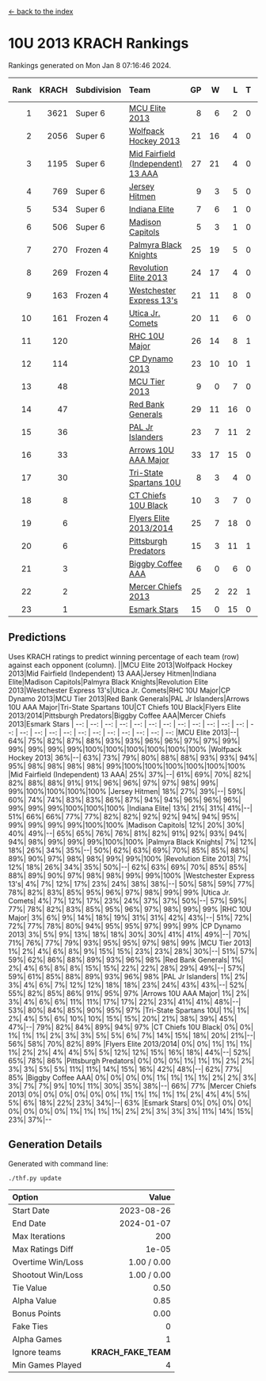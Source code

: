 [<- back to the index](readme.md)
# 10U 2013 KRACH Rankings
Rankings generated on Mon Jan  8 07:16:46 2024.

Rank|KRACH|Subdivision|Team|GP|W|L|T|OTW|OTL|SoS|Exp Wins|Win Diff
---:|---:|:---|:---|---:|---:|---:|---:|---:|---:|---:|---:|---:
1|3621|Super 6|[MCU Elite 2013](https://gamesheetstats.com/seasons/3664/teams/140889/schedule)|8|6|2|0|0|0|1256|6.8|-0.0
2|2056|Super 6|[Wolfpack Hockey 2013](https://gamesheetstats.com/seasons/3664/teams/140894/schedule)|21|16|4|0|0|1|989|16.8|-0.0
3|1195|Super 6|[Mid Fairfield (Independent) 13 AAA](https://gamesheetstats.com/seasons/3664/teams/140891/schedule)|27|21|4|0|2|0|346|23.8|-0.0
4|769|Super 6|[Jersey Hitmen](https://gamesheetstats.com/seasons/3664/teams/140893/schedule)|9|3|5|0|0|1|2115|3.8|-0.0
5|534|Super 6|[Indiana Elite](https://gamesheetstats.com/seasons/3664/teams/144358/schedule)|7|6|1|0|0|0|139|6.8|-0.0
6|506|Super 6|[Madison Capitols](https://gamesheetstats.com/seasons/3664/teams/162460/schedule)|5|3|1|0|1|0|189|4.8|-0.0
7|270|Frozen 4|[Palmyra Black Knights](https://gamesheetstats.com/seasons/3664/teams/140906/schedule)|25|19|5|0|0|1|352|19.9|0.0
8|269|Frozen 4|[Revolution Elite 2013](https://gamesheetstats.com/seasons/3664/teams/140904/schedule)|24|17|4|0|2|1|216|19.9|0.0
9|163|Frozen 4|[Westchester Express 13's](https://gamesheetstats.com/seasons/3664/teams/140899/schedule)|21|11|8|0|0|2|494|11.9|0.0
10|161|Frozen 4|[Utica Jr. Comets](https://gamesheetstats.com/seasons/3664/teams/140900/schedule)|20|11|6|0|3|0|80|14.9|0.0
11|120||[RHC 10U Major](https://gamesheetstats.com/seasons/3664/teams/140895/schedule)|26|14|8|1|1|2|255|16.4|0.0
12|114||[CP Dynamo 2013](https://gamesheetstats.com/seasons/3664/teams/140901/schedule)|23|10|10|1|1|1|356|12.4|0.0
13|48||[MCU Tier 2013](https://gamesheetstats.com/seasons/3664/teams/140890/schedule)|9|0|7|0|2|0|550|2.9|0.0
14|47||[Red Bank Generals](https://gamesheetstats.com/seasons/3664/teams/140896/schedule)|29|11|16|0|0|2|324|11.9|0.0
15|36||[PAL Jr Islanders](https://gamesheetstats.com/seasons/3664/teams/140903/schedule)|23|7|11|2|2|1|135|10.9|0.0
16|33||[Arrows 10U AAA Major](https://gamesheetstats.com/seasons/3664/teams/140902/schedule)|33|17|15|0|0|1|139|17.9|0.0
17|30||[Tri-State Spartans 10U](https://gamesheetstats.com/seasons/3664/teams/144359/schedule)|8|3|4|0|0|1|292|3.8|-0.0
18|8||[CT Chiefs 10U Black](https://gamesheetstats.com/seasons/3664/teams/140892/schedule)|10|3|7|0|0|0|49|3.9|0.0
19|6||[Flyers Elite 2013/2014](https://gamesheetstats.com/seasons/3664/teams/140898/schedule)|25|7|18|0|0|0|69|7.9|0.0
20|6||[Pittsburgh Predators](https://gamesheetstats.com/seasons/3664/teams/140907/schedule)|15|3|11|1|0|0|180|4.4|0.0
21|3||[Biggby Coffee AAA](https://gamesheetstats.com/seasons/3664/teams/144357/schedule)|6|0|6|0|0|0|238|0.8|-0.0
22|2||[Mercer Chiefs 2013](https://gamesheetstats.com/seasons/3664/teams/140897/schedule)|25|2|22|1|0|0|141|3.4|0.0
23|1||[Esmark Stars](https://gamesheetstats.com/seasons/3664/teams/140905/schedule)|15|0|15|0|0|0|159|0.9|0.0

## Predictions
Uses KRACH ratings to predict winning percentage of each team (row) against each opponent (column).
||MCU Elite 2013|Wolfpack Hockey 2013|Mid Fairfield (Independent) 13 AAA|Jersey Hitmen|Indiana Elite|Madison Capitols|Palmyra Black Knights|Revolution Elite 2013|Westchester Express 13's|Utica Jr. Comets|RHC 10U Major|CP Dynamo 2013|MCU Tier 2013|Red Bank Generals|PAL Jr Islanders|Arrows 10U AAA Major|Tri-State Spartans 10U|CT Chiefs 10U Black|Flyers Elite 2013/2014|Pittsburgh Predators|Biggby Coffee AAA|Mercer Chiefs 2013|Esmark Stars
| --: | --: | --: | --: | --: | --: | --: | --: | --: | --: | --: | --: | --: | --: | --: | --: | --: | --: | --: | --: | --: | --: | --: | --: 
|MCU Elite 2013|--| 64%| 75%| 82%| 87%| 88%| 93%| 93%| 96%| 96%| 97%| 97%| 99%| 99%| 99%| 99%| 99%|100%|100%|100%|100%|100%|100%
|Wolfpack Hockey 2013| 36%|--| 63%| 73%| 79%| 80%| 88%| 88%| 93%| 93%| 94%| 95%| 98%| 98%| 98%| 98%| 99%|100%|100%|100%|100%|100%|100%
|Mid Fairfield (Independent) 13 AAA| 25%| 37%|--| 61%| 69%| 70%| 82%| 82%| 88%| 88%| 91%| 91%| 96%| 96%| 97%| 97%| 98%| 99%| 99%|100%|100%|100%|100%
|Jersey Hitmen| 18%| 27%| 39%|--| 59%| 60%| 74%| 74%| 83%| 83%| 86%| 87%| 94%| 94%| 96%| 96%| 96%| 99%| 99%| 99%|100%|100%|100%
|Indiana Elite| 13%| 21%| 31%| 41%|--| 51%| 66%| 66%| 77%| 77%| 82%| 82%| 92%| 92%| 94%| 94%| 95%| 99%| 99%| 99%| 99%|100%|100%
|Madison Capitols| 12%| 20%| 30%| 40%| 49%|--| 65%| 65%| 76%| 76%| 81%| 82%| 91%| 92%| 93%| 94%| 94%| 98%| 99%| 99%| 99%|100%|100%
|Palmyra Black Knights|  7%| 12%| 18%| 26%| 34%| 35%|--| 50%| 62%| 63%| 69%| 70%| 85%| 85%| 88%| 89%| 90%| 97%| 98%| 98%| 99%| 99%|100%
|Revolution Elite 2013|  7%| 12%| 18%| 26%| 34%| 35%| 50%|--| 62%| 63%| 69%| 70%| 85%| 85%| 88%| 89%| 90%| 97%| 98%| 98%| 99%| 99%|100%
|Westchester Express 13's|  4%|  7%| 12%| 17%| 23%| 24%| 38%| 38%|--| 50%| 58%| 59%| 77%| 78%| 82%| 83%| 85%| 95%| 96%| 97%| 98%| 99%| 99%
|Utica Jr. Comets|  4%|  7%| 12%| 17%| 23%| 24%| 37%| 37%| 50%|--| 57%| 59%| 77%| 78%| 82%| 83%| 85%| 95%| 96%| 97%| 98%| 99%| 99%
|RHC 10U Major|  3%|  6%|  9%| 14%| 18%| 19%| 31%| 31%| 42%| 43%|--| 51%| 72%| 72%| 77%| 78%| 80%| 94%| 95%| 95%| 97%| 99%| 99%
|CP Dynamo 2013|  3%|  5%|  9%| 13%| 18%| 18%| 30%| 30%| 41%| 41%| 49%|--| 70%| 71%| 76%| 77%| 79%| 93%| 95%| 95%| 97%| 98%| 99%
|MCU Tier 2013|  1%|  2%|  4%|  6%|  8%|  9%| 15%| 15%| 23%| 23%| 28%| 30%|--| 51%| 57%| 59%| 62%| 86%| 88%| 89%| 93%| 96%| 98%
|Red Bank Generals|  1%|  2%|  4%|  6%|  8%|  8%| 15%| 15%| 22%| 22%| 28%| 29%| 49%|--| 57%| 59%| 61%| 85%| 88%| 89%| 93%| 96%| 98%
|PAL Jr Islanders|  1%|  2%|  3%|  4%|  6%|  7%| 12%| 12%| 18%| 18%| 23%| 24%| 43%| 43%|--| 52%| 55%| 82%| 85%| 86%| 91%| 95%| 97%
|Arrows 10U AAA Major|  1%|  2%|  3%|  4%|  6%|  6%| 11%| 11%| 17%| 17%| 22%| 23%| 41%| 41%| 48%|--| 53%| 80%| 84%| 85%| 90%| 95%| 97%
|Tri-State Spartans 10U|  1%|  1%|  2%|  4%|  5%|  6%| 10%| 10%| 15%| 15%| 20%| 21%| 38%| 39%| 45%| 47%|--| 79%| 82%| 84%| 89%| 94%| 97%
|CT Chiefs 10U Black|  0%|  0%|  1%|  1%|  1%|  2%|  3%|  3%|  5%|  5%|  6%|  7%| 14%| 15%| 18%| 20%| 21%|--| 56%| 58%| 70%| 82%| 89%
|Flyers Elite 2013/2014|  0%|  0%|  1%|  1%|  1%|  1%|  2%|  2%|  4%|  4%|  5%|  5%| 12%| 12%| 15%| 16%| 18%| 44%|--| 52%| 65%| 78%| 86%
|Pittsburgh Predators|  0%|  0%|  0%|  1%|  1%|  1%|  2%|  2%|  3%|  3%|  5%|  5%| 11%| 11%| 14%| 15%| 16%| 42%| 48%|--| 62%| 77%| 85%
|Biggby Coffee AAA|  0%|  0%|  0%|  0%|  1%|  1%|  1%|  1%|  2%|  2%|  3%|  3%|  7%|  7%|  9%| 10%| 11%| 30%| 35%| 38%|--| 66%| 77%
|Mercer Chiefs 2013|  0%|  0%|  0%|  0%|  0%|  0%|  1%|  1%|  1%|  1%|  1%|  2%|  4%|  4%|  5%|  5%|  6%| 18%| 22%| 23%| 34%|--| 63%
|Esmark Stars|  0%|  0%|  0%|  0%|  0%|  0%|  0%|  0%|  1%|  1%|  1%|  1%|  2%|  2%|  3%|  3%|  3%| 11%| 14%| 15%| 23%| 37%|--

## Generation Details

Generated with command line:
```
./thf.py update
```

| Option | Value |
| :----- | ----: |
| Start Date | 2023-08-26 |
| End Date | 2024-01-07 |
| Max Iterations | 200 |
| Max Ratings Diff | 1e-05 |
| Overtime Win/Loss | 1.00 / 0.00 |
| Shootout Win/Loss | 1.00 / 0.00 |
| Tie Value | 0.50 |
| Alpha Value | 0.85 |
| Bonus Points | 0.00 |
| Fake Ties | 0 |
| Alpha Games | 1 |
| Ignore teams | __KRACH_FAKE_TEAM__ |
| Min Games Played | 4 |

